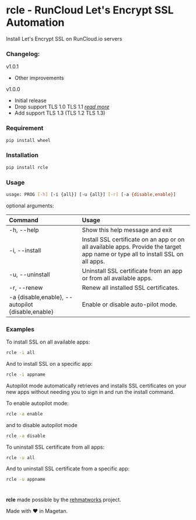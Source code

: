 # rcle - RunCloud Let's Encrypt SSL Automation
Install Let's Encrypt SSL on RunCloud.io servers

### Changelog:

v1.0.1
- Other improvements

v1.0.0
- Initial release
- Drop support TLS 1.0 TLS 1.1 [*read more*](https://blog.qualys.com/ssllabs/2018/11/19/grade-change-for-tls-1-0-and-tls-1-1-protocols "read more")
- Add support TLS 1.3 (TLS 1.2 TLS 1.3)

### Requirement
```bash
pip install wheel
```

### Installation
```bash
pip install rcle
```

### Usage
```bash
usage: PROG [-h] [-i {all}] [-u {all}] [-r] [-a {disable,enable}]
```
optional arguments:

| Command | Usage |
| :------------ | :------------ |
| -h, --help | Show this help message and exit |
| -i, --install | Install SSL certificate on an app or on all available apps. Provide the target app name or type all to install SSL on all apps. |
| -u, --uninstall | Uninstall SSL certificate from an app or from all available apps. |
| -r, --renew | Renew all installed SSL certificates. |
| -a {disable,enable}, --autopilot {disable,enable} | Enable or disable auto-pilot mode. |

### Examples
To install SSL on all available apps:
```bash
rcle -i all
```
And to install SSL on a specific app:
```bash
rcle -i appname
```

Autopilot mode automatically retrieves and installs SSL certificates on your new apps without needing you to sign in and run the install command.

To enable autopilot mode:
```bash
rcle -a enable

```
and to disable autopilot mode
```bash
rcle -a disable
```
To uninstall SSL certificate from all apps:
```bash
rcle -u all
```

And to uninstall SSL certificate from a specific app:
```bash
rcle -u appname
```

# 

**rcle** made possible by the [rehmatworks](https://github.com/rehmatworks/runcloud-letsencrypt "rehmatworks") project.

Made with :heart: in Magetan.
